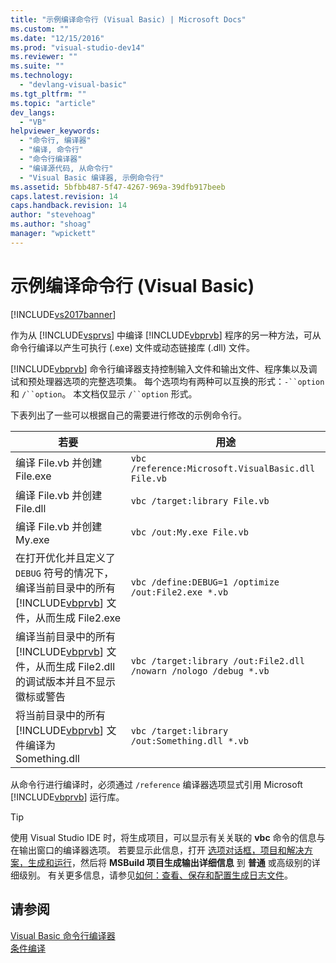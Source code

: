 ```yaml
---
title: "示例编译命令行 (Visual Basic) | Microsoft Docs"
ms.custom: ""
ms.date: "12/15/2016"
ms.prod: "visual-studio-dev14"
ms.reviewer: ""
ms.suite: ""
ms.technology: 
  - "devlang-visual-basic"
ms.tgt_pltfrm: ""
ms.topic: "article"
dev_langs: 
  - "VB"
helpviewer_keywords: 
  - "命令行, 编译器"
  - "编译, 命令行"
  - "命令行编译器"
  - "编译源代码, 从命令行"
  - "Visual Basic 编译器, 示例命令行"
ms.assetid: 5bfbb487-5f47-4267-969a-39dfb917beeb
caps.latest.revision: 14
caps.handback.revision: 14
author: "stevehoag"
ms.author: "shoag"
manager: "wpickett"
---
```

# 示例编译命令行 (Visual Basic)
[!INCLUDE[vs2017banner](../../../csharp/includes/vs2017banner.md)]

作为从 [!INCLUDE[vsprvs](../../../csharp/includes/vsprvs_md.md)] 中编译 [!INCLUDE[vbprvb](../../../csharp/programming-guide/concepts/linq/includes/vbprvb_md.md)] 程序的另一种方法，可从命令行编译以产生可执行 \(.exe\) 文件或动态链接库 \(.dll\) 文件。  
  
 [!INCLUDE[vbprvb](../../../csharp/programming-guide/concepts/linq/includes/vbprvb_md.md)] 命令行编译器支持控制输入文件和输出文件、程序集以及调试和预处理器选项的完整选项集。  每个选项均有两种可以互换的形式：`-``option` 和 `/``option`。  本文档仅显示 `/``option` 形式。  
  
 下表列出了一些可以根据自己的需要进行修改的示例命令行。  
  
|若要|用途|  
|--------|--------|  
|编译 File.vb 并创建 File.exe|`vbc /reference:Microsoft.VisualBasic.dll File.vb`|  
|编译 File.vb 并创建 File.dll|`vbc /target:library File.vb`|  
|编译 File.vb 并创建 My.exe|`vbc /out:My.exe File.vb`|  
|在打开优化并且定义了 `DEBUG` 符号的情况下，编译当前目录中的所有 [!INCLUDE[vbprvb](../../../csharp/programming-guide/concepts/linq/includes/vbprvb_md.md)] 文件，从而生成 File2.exe|`vbc /define:DEBUG=1 /optimize /out:File2.exe *.vb`|  
|编译当前目录中的所有 [!INCLUDE[vbprvb](../../../csharp/programming-guide/concepts/linq/includes/vbprvb_md.md)] 文件，从而生成 File2.dll 的调试版本并且不显示徽标或警告|`vbc /target:library /out:File2.dll /nowarn /nologo /debug *.vb`|  
|将当前目录中的所有 [!INCLUDE[vbprvb](../../../csharp/programming-guide/concepts/linq/includes/vbprvb_md.md)] 文件编译为 Something.dll|`vbc /target:library /out:Something.dll *.vb`|  
  
 从命令行进行编译时，必须通过 `/reference` 编译器选项显式引用 Microsoft [!INCLUDE[vbprvb](../../../csharp/programming-guide/concepts/linq/includes/vbprvb_md.md)] 运行库。  
  
> [!TIP]
>  使用 Visual Studio IDE 时，将生成项目，可以显示有关关联的 **vbc** 命令的信息与在输出窗口的编译器选项。  若要显示此信息，打开 [选项对话框，项目和解决方案，生成和运行](/visual-studio/ide/reference/options-dialog-box-projects-and-solutions-build-and-run)，然后将 **MSBuild 项目生成输出详细信息** 到 **普通** 或高级别的详细级别。  有关更多信息，请参见[如何：查看、保存和配置生成日志文件](../Topic/How%20to:%20View,%20Save,%20and%20Configure%20Build%20Log%20Files.md)。  
  
## 请参阅  
 [Visual Basic 命令行编译器](../../../visual-basic/reference/command-line-compiler/index.md)   
 [条件编译](../../../visual-basic/programming-guide/program-structure/conditional-compilation.md)